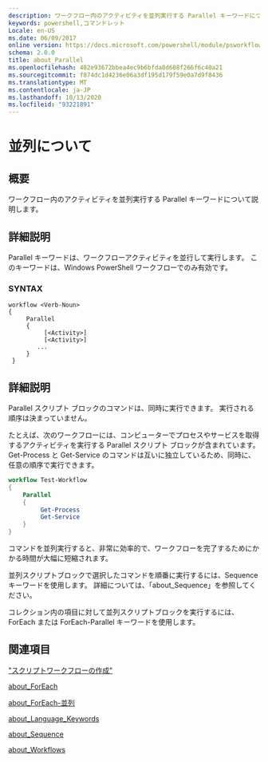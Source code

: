 ```yaml
---
description: ワークフロー内のアクティビティを並列実行する Parallel キーワードについて説明します。
keywords: powershell,コマンドレット
Locale: en-US
ms.date: 06/09/2017
online version: https://docs.microsoft.com/powershell/module/psworkflow/about/about_parallel?view=powershell-5.1&WT.mc_id=ps-gethelp
schema: 2.0.0
title: about_Parallel
ms.openlocfilehash: 402e93672bbea4ec9b6bfda8d608f266f6c40a21
ms.sourcegitcommit: f874dc1d4236e06a3df195d179f59e0a7d9f8436
ms.translationtype: MT
ms.contentlocale: ja-JP
ms.lasthandoff: 10/13/2020
ms.locfileid: "93221891"
---
```

# <a name="about-parallel"></a>並列について

## <a name="short-description"></a>概要
ワークフロー内のアクティビティを並列実行する Parallel キーワードについて説明します。

## <a name="long-description"></a>詳細説明

Parallel キーワードは、ワークフローアクティビティを並行して実行します。 このキーワードは、Windows PowerShell ワークフローでのみ有効です。

### <a name="syntax"></a>SYNTAX

```
workflow <Verb-Noun>
{
     Parallel
     {
          [<Activity>]
          [<Activity>]
        ...
     }
 }
```

## <a name="detailed-description"></a>詳細説明

Parallel スクリプト ブロックのコマンドは、同時に実行できます。 実行される順序は決まっていません。

たとえば、次のワークフローには、コンピューターでプロセスやサービスを取得するアクティビティを実行する Parallel スクリプト ブロックが含まれています。 Get-Process と Get-Service のコマンドは互いに独立しているため、同時に、任意の順序で実行できます。

```powershell
workflow Test-Workflow
{
    Parallel
    {
         Get-Process
         Get-Service
    }
}
```

コマンドを並列実行すると、非常に効率的で、ワークフローを完了するためにかかる時間が大幅に短縮されます。

並列スクリプトブロックで選択したコマンドを順番に実行するには、Sequence キーワードを使用します。 詳細については、「about_Sequence」を参照してください。

コレクション内の項目に対して並列スクリプトブロックを実行するには、ForEach または ForEach-Parallel キーワードを使用します。

## <a name="see-also"></a>関連項目

["スクリプトワークフローの作成"](/previous-versions/windows/it-pro/windows-server-2012-R2-and-2012/jj574157(v=ws.11))

[about_ForEach](../../Microsoft.PowerShell.Core/About/about_Foreach.md)

[about_ForEach-並列](about_ForEach-Parallel.md)

[about_Language_Keywords](../../Microsoft.PowerShell.Core/About/about_Language_Keywords.md)

[about_Sequence](about_Sequence.md)

[about_Workflows](about_workflows.md)
